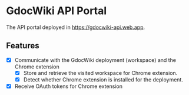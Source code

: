 # GdocWiki API Portal

The API portal deployed in https://gdocwiki-api.web.app.

## Features

- [x] Communicate with the GdocWiki deployment (workspace) and the Chrome extension
  - [x] Store and retrieve the visited workspace for Chrome extension.
  - [x] Detect whether Chrome extension is installed for the deployment.
- [x] Receive OAuth tokens for Chrome extension

